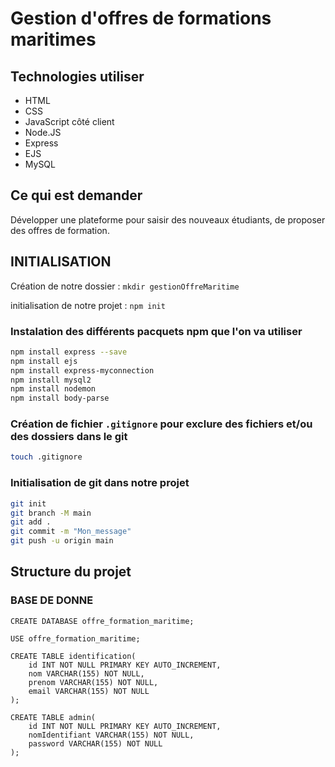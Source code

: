 # Gestion d'offres de formations maritimes

## Technologies utiliser

- HTML
- CSS
- JavaScript côté client
- Node.JS
- Express
- EJS
- MySQL

## Ce qui est demander

Développer une plateforme pour saisir des nouveaux étudiants, de proposer des offres de formation.

## INITIALISATION

Création de notre dossier : `mkdir gestionOffreMaritime`

initialisation de notre projet : `npm init`

### Instalation des différents pacquets **npm** que l'on va utiliser

```bash
npm install express --save
npm install ejs
npm install express-myconnection
npm install mysql2
npm install nodemon
npm install body-parse
```

### Création de fichier `.gitignore` pour exclure des fichiers et/ou des dossiers dans le git

```bash
touch .gitignore
```

### Initialisation de **git** dans notre projet

```bash
git init
git branch -M main
git add .
git commit -m "Mon_message"
git push -u origin main
```

## Structure du projet

### BASE DE DONNE

```mysql
CREATE DATABASE offre_formation_maritime;

USE offre_formation_maritime;

CREATE TABLE identification(
    id INT NOT NULL PRIMARY KEY AUTO_INCREMENT,
    nom VARCHAR(155) NOT NULL,
    prenom VARCHAR(155) NOT NULL,
    email VARCHAR(155) NOT NULL
);

CREATE TABLE admin(
    id INT NOT NULL PRIMARY KEY AUTO_INCREMENT,
    nomIdentifiant VARCHAR(155) NOT NULL,
    password VARCHAR(155) NOT NULL
);


```

